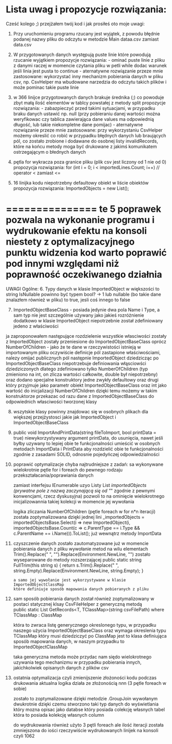 # Lista uwag i propozycje rozwiązania: 

Cześć kolego ;) 
przejżałem twój kod i jak prosiłeś oto moje uwagi: 

1. Przy uruchomieniu programu rzucany jest wyjątek, z powodu błędnie podanej nazwy pliku do odczytu w metodzie Main
dataa.csv zamiast data.csv

2. W przygotowanych danych występują puste linie które powodują rzucanie wyjątkiem 
	propozycje rozwiązania: 
		- ominać puste linie z pliku z danymi raczej w momencie czytania pliku w petli while dodac warunek jeśli linia jest pusta to continue
		- aternatywne rozwiązanie przeze mnie zastosowane:
			wykorzystać inny mechanizm pobierania danych w pliku csv, np. CsvHelper ma wbudowane narzedzia do odczytu takich plików i może pominac takie puste linie 
		
3. w 366 linijce przygotowanych danych brakuje średnika (;) co powoduje zbyt małą ilość elementów w tablcy powstałej z metody split 
	propozycje rozwiązania: 
		- zabazpieczyć przed takimi sytuacjami, w przypadku braku danych ustawić np. null (przy pobieraniu danej wartości można weryfikowac czy tablica zawierająca dane values ma odpowiednią długość, lub takie niekompletne dane pomijac)
		- aternatywne rozwiązanie przeze mnie zastosowane:
			przy wykorzystaniu CsvHelper możemy okreslić co robić w przypadku błędnych danych lub braujących pól, co zostało zrobione i dodawane do osobnej listy invalidRecords, które na końcu metody moga być drukowane z jakimś komunikatem ostrzegającym o błednych danych 
		
4. pętla for wykracza poza granice pliku (plik csv jest liczony od 1 nie od 0) 
	propozycja rozwiązania:
		for (int i = 0; i < importedLines.Count; i++) // operator < zamiast <=

5. 16 linijka kodu niepotrzebny defaultowy obiekt w liście obiektów
	propozycja rozwiązania:
		ImportedObjects = new List<ImportedObject>();

===============
te 5 poprawek pozwala na wykonanie programu i wydrukowanie efektu na konsoli 
niestety z optymalizacyjnego punktu widzenia kod warto poprawić pod innymi względami niż poprawność oczekiwanego działnia 
===============

UWAGI Ogólne: 
6. Typy danych w klasie ImportedObject
w większości to string 
IsNullable powinno być typem bool? ->  1 lub nullable (bo takie dane znalazłem również w pliku) to true, jesli coś innego to false 

7. ImportedObjectBaseClass - posiada jedynie dwa pola Name i Type, a sam typ nie jest szczególnie używany jako jakieś rozróżnienie 
dodatkowo w klasie ImportedObject niepotrzebnie został zdefiniowany jedeno z właściwości 

ja zaproponowałem następujące rozdzielenie
wszystkie własciwości zostały z ImportedObject zostały przeniesione do ImportedObjectBaseClass oprócz NumberOfChildren - jako że te dane w rzeczywistości istnieją w importowanym pliku 
oczywiście definicje pól zastapione właściwościami, nalezy omijać publicznych pól 
następnie ImportedObject dziedzicząc po ImportedObjectBaseClass niepotrzebuje definiowania włąsciowści dziedziczonych
dlatego zdefiniowano tylko  NumberOfChildren (typ zmieniono na int, on zlicza wartości całkowite, double był niepotrzebny)
oraz dodano specjalne konstruktory jedne zwykły defaultowy 
oraz drugi który przyjmuje jako parametr obiekt ImportedObjectBaseClass oraz int jako wartość do inicjalizacji NumberOfChildren
dzięki temu możemy w takim konstruktorze przekazac od razu dane z ImportedObjectBaseClass do odpowiednich własciwości tworzonej klasy 

8. wszytskie klasy powinny znajdowac się w osobnych plikach dla większej przejżystosci jakie jak ImportedObject i ImportedObjectBaseClass

9. public void ImportAndPrintData(string fileToImport, bool printData = true)
niewykorzystywany argument printData, do usunięcia, nawet jeśli byłby uzywany to lepiej obie te funkcjonalności umieścić w osobnych metodach ImportData i PrintData
aby rozdzielić obie te funkcjonalności zgodnie z zasadami SOLID, odnosnie pojedyńczej odpowiedzialności


10. poprawić optymalizacje chyba najtrudniejsze z zadań: 
	sa wykonywane wielokrotnie pętle for i foreach do pewnego rodzaju przekształacania/poprawiania danych 
	
	zamiast interfejsu IEnumerable<ImportedObject> uzyo Listy List<ImportedObject> _importedObjects (prywatne pole z nazwą zaczynającą się od "_" zgodnie z pewnymi konwencjami, rzecz dyskusyjna)
	pozwoli to na ominięcie wielokrotnego inicjalizowannia takiej kolekcji w momencie jej wywołania 
	
	logika zliczania NumberOfChildren (pętle foreach w for n*n iteracji) 
		została zoptymalizowana dzięki jednej lini 
		_importedObjects = importedObjectsBase.Select(i => new ImportedObject(i, importedObjectsBase.Count(c => c.ParentType == i.Type && c.ParentName == i.Name))).ToList();
		już wewnątrz metody ImportData 
	
11. czyszczenie danych zostało zautomatyzowane już w momencie pobierania danych z pliku 
		wywołanie metod na wilu elementach Trim().Replace(" ", "").Replace(Environment.NewLine, "")
		zostało wyseparowane do metody rozszerzającej 
		 public static string FullTrim(this string s)
        {
            return s.Trim().Replace(" ", string.Empty).Replace(Environment.NewLine, string.Empty);
        }
		
		a samo jej wywołanie jest wykorzystywane w klasie ImportedObjectClassMap
		które definiuje sposób mapowania danych pobieranych z pliku 
		
12. sam sposób pobierania danych został również zoptymalizowany w postaci statycznej klsay CsvFileHelper z generyczną metodą   
	public static List<T> GetRecords<T, TClassMap>(string csvFilePath)
            where TClassMap : ClassMap
			
	która to zwraca listę generycznego okreslonego typu, w przypadku naszego użycia ImportedObjectBaseClass
	oraz wymaga okreslenia typu TClassMap który musi dziedziczyć po ClassMap jest to klasa definiująca sposób mapowania danych, w naszym przypadku to ImportedObjectClassMap
	
	taka generyczna metoda może przydac nam siędo wielokrotnego uzywania tego mechanizmu w przypadku pobierania innych, jakichkolwiek opisanych danych z plików csv 

13. ostatnia optymalizacja czyli zmienijszenie złożoności kodu podczas drukowania 
	aktualna logika działa ze złożonością n*n*n (3 pętle foreach w sobie) 
	
	zostało to zoptymalizowane dzięki metodzie .GroupJoin wywołanym dwukrotnie 
	dzięki czemu stworzono taki typ danych do wyświetlania który mozna opisac jako 
	databse który posiada colekcję własnych tabel która to posiada kolekcję własnych column
	
	do wydrukowania również użyto 3 pętli foreach ale ilość iteracji została zmniejszona do iości rzeczywiście wydrukowanych linijek na konsoli czyli 1062
